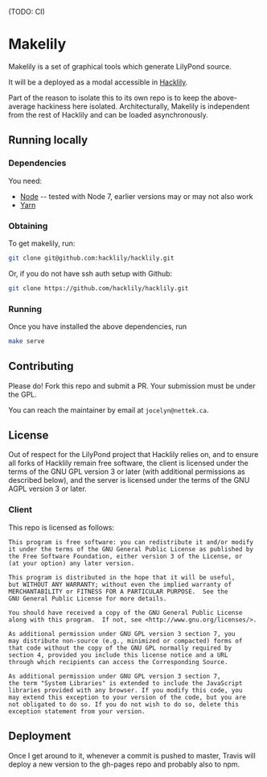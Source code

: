 (TODO: CI)

# Makelily

Makelily is a set of graphical tools which generate LilyPond source.

It will be a deployed as a modal accessible in [Hacklily](https://github.com/hacklily/hacklily).

Part of the reason to isolate this to its own repo is to keep the above-average hackiness here isolated.
Architecturally, Makelily is independent from the rest of Hacklily and can be loaded asynchronously.

## Running locally

### Dependencies

You need:

- [Node](https://nodejs.org/en/) -- tested with Node 7, earlier versions may or may not also work
- [Yarn](https://yarnpkg.com/lang/en/docs/install/)

### Obtaining

To get makelily, run:

```bash
git clone git@github.com:hacklily/hacklily.git
```

Or, if you do not have ssh auth setup with Github:

```bash
git clone https://github.com/hacklily/hacklily.git
```

### Running

Once you have installed the above dependencies, run

```bash
make serve
```

## Contributing

Please do! Fork this repo and submit a PR. Your submission must be under the GPL.

You can reach the maintainer by email at `jocelyn@nettek.ca`.

## License

Out of respect for the LilyPond project that Hacklily relies on, and
to ensure all forks of Hacklily remain free software, the client is
licensed under the terms of the GNU GPL version 3 or later (with
additional permissions as described below), and the server is licensed
under the terms of the GNU AGPL version 3 or later.

### Client

This repo is licensed as follows:

```
This program is free software: you can redistribute it and/or modify
it under the terms of the GNU General Public License as published by
the Free Software Foundation, either version 3 of the License, or
(at your option) any later version.

This program is distributed in the hope that it will be useful,
but WITHOUT ANY WARRANTY; without even the implied warranty of
MERCHANTABILITY or FITNESS FOR A PARTICULAR PURPOSE.  See the
GNU General Public License for more details.

You should have received a copy of the GNU General Public License
along with this program.  If not, see <http://www.gnu.org/licenses/>.

As additional permission under GNU GPL version 3 section 7, you
may distribute non-source (e.g., minimized or compacted) forms of
that code without the copy of the GNU GPL normally required by
section 4, provided you include this license notice and a URL
through which recipients can access the Corresponding Source.

As additional permission under GNU GPL version 3 section 7,
the term "System Libraries" is extended to include the JavaScript
libraries provided with any browser. If you modify this code, you
may extend this exception to your version of the code, but you are
not obligated to do so. If you do not wish to do so, delete this
exception statement from your version.
```

## Deployment

Once I get around to it, whenever a commit is pushed to master, Travis will
deploy a new version to the gh-pages repo and probably also to npm.


